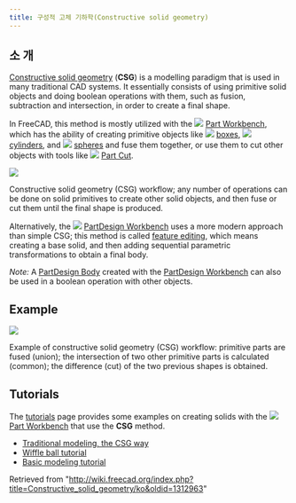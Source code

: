 ```yaml
---
title: 구성적 고체 기하학(Constructive solid geometry)
---
```

## 소 개

[Constructive solid geometry](https://en.wikipedia.org/wiki/Constructive_solid_geometry) (**CSG**) is a modelling paradigm that is used in many traditional CAD systems. It essentially consists of using primitive solid objects and doing boolean operations with them, such as fusion, subtraction and intersection, in order to create a final shape.

In FreeCAD, this method is mostly utilized with the ![](/images/Workbench_Part.svg) [Part Workbench](/Part_Workbench "Part Workbench"), which has the ability of creating primitive objects like ![](/images/Part_Box.svg) [boxes](/Part_Box "Part Box"), ![](/images/Part_Cylinder.svg) [cylinders](/Part_Cylinder "Part Cylinder"), and ![](/images/Part_Sphere.svg) [spheres](/Part_Sphere "Part Sphere") and fuse them together, or use them to cut other objects with tools like ![](/images/Part_Cut.svg) [Part Cut](/Part_Cut "Part Cut").

![](/images/Part_Constructive_Solid_Geometry_workflow.svg)

Constructive solid geometry (CSG) workflow; any number of operations can be done on solid primitives to create other solid objects, and then fuse or cut them until the final shape is produced.

Alternatively, the ![](/images/Workbench_PartDesign.svg) [PartDesign Workbench](/PartDesign_Workbench "PartDesign Workbench") uses a more modern approach than simple CSG; this method is called [feature editing](/Feature_editing "Feature editing"), which means creating a base solid, and then adding sequential parametric transformations to obtain a final body.

*Note:* A [PartDesign Body](/PartDesign_Body "PartDesign Body") created with the [PartDesign Workbench](/PartDesign_Workbench "PartDesign Workbench") can also be used in a boolean operation with other objects.

## Example

![](/images/Part_CGS_workflow_example.svg)

Example of constructive solid geometry (CSG) workflow: primitive parts are fused (union); the intersection of two other primitive parts is calculated (common); the difference (cut) of the two previous shapes is obtained.

## Tutorials

The [tutorials](/Tutorials "Tutorials") page provides some examples on creating solids with the ![](/images/Workbench_Part.svg) [Part Workbench](/Part_Workbench "Part Workbench") that use the **CSG** method.

* [Traditional modeling, the CSG way](/Manual:Traditional_modeling,_the_CSG_way "Manual:Traditional modeling, the CSG way")
* [Wiffle ball tutorial](/Whiffle_Ball_tutorial "Whiffle Ball tutorial")
* [Basic modeling tutorial](/Basic_modeling_tutorial "Basic modeling tutorial")

Retrieved from "<http://wiki.freecad.org/index.php?title=Constructive_solid_geometry/ko&oldid=1312963>"